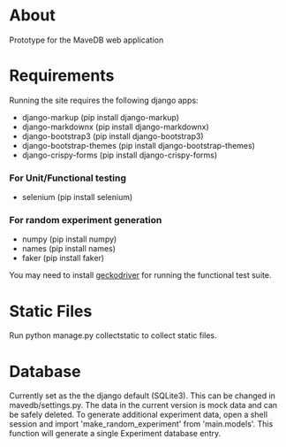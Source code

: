 # About
Prototype for the MaveDB web application

# Requirements
Running the site requires the following django apps:
- django-markup (pip install django-markup)
- django-markdownx (pip install django-markdownx)
- django-bootstrap3 (pip install django-bootstrap3)
- django-bootstrap-themes (pip install django-bootstrap-themes)
- django-crispy-forms (pip install django-crispy-forms)

### For Unit/Functional testing
- selenium (pip install selenium)

### For random experiment generation
- numpy (pip install numpy)
- names (pip install names)
- faker (pip install faker)

You may need to install [geckodriver](https://github.com/mozilla/geckodriver/releases) for running the functional test suite.

# Static Files
Run python manage.py collectstatic to collect static files.

# Database
Currently set as the the django default (SQLite3). This can be changed in mavedb/settings.py. The data in the current version is mock data and can be safely deleted. To generate additional experiment data, open a shell session and import 'make_random_experiment' from 'main.models'. This function will generate a single Experiment database entry.

